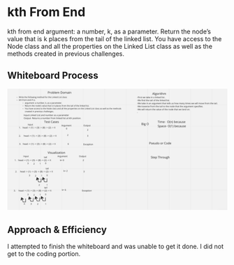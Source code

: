 # kth From End

kth from end
argument: a number, k, as a parameter.
Return the node’s value that is k places from the tail of the linked list.
You have access to the Node class and all the properties on the Linked List class as well as the methods created in previous challenges.

## Whiteboard Process

![kth From End](./linkedlist/kthValue.png)

## Approach & Efficiency

I attempted to finish the whiteboard and was unable to get it done. I did not get to the coding portion.
